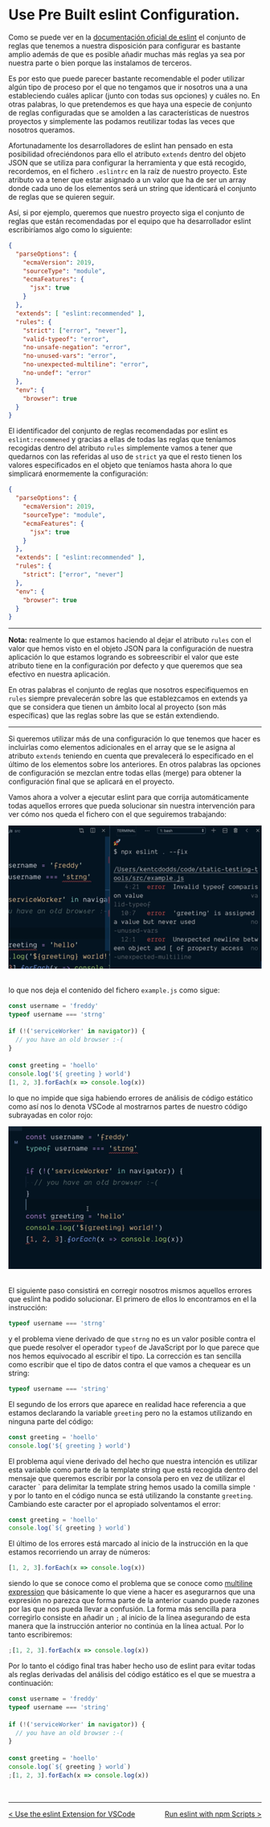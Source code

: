 # Use Pre Built eslint Configuration.

Como se puede ver en la [documentación oficial de eslint](https://eslint.org/docs/rules/) el conjunto de reglas que tenemos a nuestra disposición para configurar es bastante amplio además de que es posible añadir muchas más reglas ya sea por nuestra parte o bien porque las instalamos de terceros.

Es por esto que puede parecer bastante recomendable el poder utilizar algún tipo de proceso por el que no tengamos que ir nosotros una a una estableciendo cuáles aplicar (junto con todas sus opciones) y cuáles no. En otras palabras, lo que pretendemos es que haya una especie de conjunto de reglas configuradas que se amolden a las características de nuestros proyectos y simplemente las podamos reutilizar todas las veces que nosotros queramos.

Afortunadamente los desarrolladores de eslint han pensado en esta posibilidad ofreciéndonos para ello el atributo `extends` dentro del objeto JSON que se utiliza para configurar la herramienta y que está recogido, recordemos, en el fichero `.eslintrc` en la raíz de nuestro proyecto. Este atributo va a tener que estar asignado a un valor que ha de ser un array donde cada uno de los elementos será un string que identicará el conjunto de reglas que se quieren seguir.

Así, si por ejemplo, queremos que nuestro proyecto siga el conjunto de reglas que están recomendadas por el equipo que ha desarrollador eslint escribiríamos algo como lo siguiente:

```json
{
  "parseOptions": {
    "ecmaVersion": 2019,
    "sourceType": "module",
    "ecmaFeatures": {
      "jsx": true
    }
  },
  "extends": [ "eslint:recommended" ],
  "rules": {
    "strict": ["error", "never"],
    "valid-typeof": "error",
    "no-unsafe-negation": "error",
    "no-unused-vars": "error",
    "no-unexpected-multiline": "error",
    "no-undef": "error"
  },
  "env": {
    "browser": true
  }
}
```

El identificador del conjunto de reglas recomendadas por eslint es `eslint:recommened` y gracias a ellas de todas las reglas que teníamos recogidas dentro del atributo `rules` simplemente vamos a tener que quedarnos con las referidas al uso de `strict` ya que el resto tienen los valores especificados en el objeto que teníamos hasta ahora lo que simplicará enormemente la configuración:

```json
{
  "parseOptions": {
    "ecmaVersion": 2019,
    "sourceType": "module",
    "ecmaFeatures": {
      "jsx": true
    }
  },
  "extends": [ "eslint:recommended" ],
  "rules": {
    "strict": ["error", "never"]
  },
  "env": {
    "browser": true
  }
}
```

---
**Nota:** realmente lo que estamos haciendo al dejar el atributo `rules` con el valor que hemos visto en el objeto JSON para la configuración de nuestra aplicación lo que estamos logrando es sobreescribir el valor que este atributo tiene en la configuración por defecto y que queremos que sea efectivo en nuestra aplicación.

En otras palabras el conjunto de reglas que nosotros especifiquemos en `rules` siempre prevalecerán sobre las que establezcamos en extends ya que se considera que tienen un ámbito local al proyecto (son más específicas) que las reglas sobre las que se están extendiendo.

---

Si queremos utilizar más de una configuración lo que tenemos que hacer es incluirlas como elementos adicionales en el array que se le asigna al atributo `extends` teniendo en cuenta que prevalecerá lo especificado en el último de los elementos sobre los anteriores. En otros palabras las opciones de configuración se mezclan entre todas ellas (merge) para obtener la configuración final que se aplicará en el proyecto.

Vamos ahora a volver a ejecutar eslint para que corrija automáticamente todas aquellos errores que pueda solucionar sin nuestra intervención para ver cómo nos queda el fichero con el que seguiremos trabajando:

<div style='text-align: center'>
  <img src='../images/ch02/02_14.png' />
</div>
<br />

lo que nos deja el contenido del fichero `example.js` como sigue:

```js
const username = 'freddy'
typeof username === 'strng'

if (!('serviceWorker' in navigator)) {
  // you have an old browser :-(
}

const greeting = 'hoello'
console.log('${ greeting } world')
[1, 2, 3].forEach(x => console.log(x))
```

lo que no impide que siga habiendo errores de análisis de código estático como así nos lo denota VSCode al mostrarnos partes de nuestro código subrayadas en color rojo:

<div style='text-align: center'>
  <img src='../images/ch02/02_15.png' />
</div>
<br />

El siguiente paso consistirá en corregir nosotros mismos aquellos errores que eslint ha podido solucionar. El primero de ellos lo encontramos en el la instrucción:

```js
typeof username === 'strng'
```

y el problema viene derivado de que `strng` no es un valor posible contra el que puede resolver el operador `typeof` de JavaScript por lo que parece que nos hemos equivocado al escribir el tipo. La corrección es tan sencilla como escribir que el tipo de datos contra el que vamos a chequear es un string:

```js
typeof username === 'string'
```

El segundo de los errors que aparece en realidad hace referencia a que estamos declarando la variable `greeting` pero no la estamos utilizando en ninguna parte del código:

```js
const greeting = 'hoello'
console.log('${ greeting } world')
```

El problema aquí viene derivado del hecho que nuestra intención es utilizar esta variable como parte de la template string que está recogida dentro del mensaje que queremos escribir por la consola pero en vez de utilizar el caracter \` para delimitar la template string hemos usado la comilla simple `'` y por lo tanto en el código nunca se está utilizando la constante `greeting`. Cambiando este caracter por el apropiado solventamos el error:
```js
const greeting = 'hoello'
console.log(`${ greeting } world`)
```

El último de los errores está marcado al inicio de la instrucción en la que estamos recorriendo un array de números:

```js
[1, 2, 3].forEach(x => console.log(x))
```

siendo lo que se conoce como el problema que se conoce como [multiline expression](https://eslint.org/docs/rules/no-unexpected-multiline) que básicamente lo que viene a hacer es asegurarnos que una expresión no parezca que forma parte de la anterior cuando puede razones por las que nos pueda llevar a confusión. La forma más sencilla para corregirlo consiste en añadir un `;` al inicio de la línea asegurando de esta manera que la instrucción anterior no continúa en la línea actual. Por lo tanto escribiremos:

```js
;[1, 2, 3].forEach(x => console.log(x))
```

Por lo tanto el código final tras haber hecho uso de eslint para evitar todas als reglas derivadas del análisis del código estático es el que se muestra a continuación:

```js
const username = 'freddy'
typeof username === 'string'

if (!('serviceWorker' in navigator)) {
  // you have an old browser :-(
}

const greeting = 'hoello'
console.log(`${ greeting } world`)
;[1, 2, 3].forEach(x => console.log(x))
```

<br />

----
<div>
  <div style="float: left">
    <a href="./02_03.md">
      < Use the eslint Extension for VSCode
    </a>
  </div>
  <div style="float: right">
    <a href="./02_05.md">
      Run eslint with npm Scripts >
    </a>
  </div>
</div>
